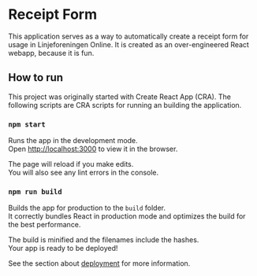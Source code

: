 # Receipt Form

This application serves as a way to automatically create a receipt form for usage in Linjeforeningen Online.
It is created as an over-engineered React webapp, because it is fun.

## How to run

This project was originally started with Create React App (CRA).
The following scripts are CRA scripts for running an building the application.

### `npm start`

Runs the app in the development mode.<br>
Open [http://localhost:3000](http://localhost:3000) to view it in the browser.

The page will reload if you make edits.<br>
You will also see any lint errors in the console.

### `npm run build`

Builds the app for production to the `build` folder.<br>
It correctly bundles React in production mode and optimizes the build for the best performance.

The build is minified and the filenames include the hashes.<br>
Your app is ready to be deployed!

See the section about [deployment](https://facebook.github.io/create-react-app/docs/deployment) for more information.
